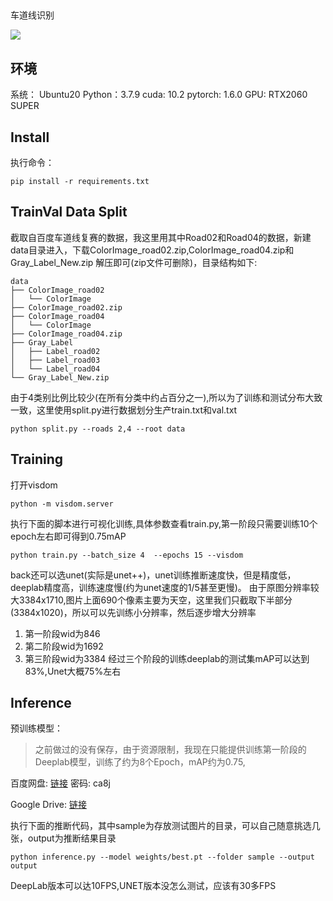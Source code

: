 ## 
车道线识别

![](demo/demo.gif)

## 环境

系统： Ubuntu20
Python：3.7.9
cuda: 10.2
pytorch: 1.6.0
GPU: RTX2060 SUPER

## Install
执行命令：
```
pip install -r requirements.txt
```
## TrainVal Data Split

截取自百度车道线复赛的数据，我这里用其中Road02和Road04的数据，新建data目录进入，下载ColorImage_road02.zip,ColorImage_road04.zip和Gray_Label_New.zip 解压即可(zip文件可删除)，目录结构如下:

```
data
├── ColorImage_road02
│   └── ColorImage
├── ColorImage_road02.zip
├── ColorImage_road04
│   └── ColorImage
├── ColorImage_road04.zip
├── Gray_Label
│   ├── Label_road02
│   ├── Label_road03
│   └── Label_road04
└── Gray_Label_New.zip
```
由于4类别比例比较少(在所有分类中约占百分之一),所以为了训练和测试分布大致一致，这里使用split.py进行数据划分生产train.txt和val.txt
```
python split.py --roads 2,4 --root data
```
## Training
打开visdom
```
python -m visdom.server
```
执行下面的脚本进行可视化训练,具体参数查看train.py,第一阶段只需要训练10个epoch左右即可得到0.75mAP
```shell
python train.py --batch_size 4  --epochs 15 --visdom 
```
back还可以选unet(实际是unet++)，unet训练推断速度快，但是精度低，deeplab精度高，训练速度慢(约为unet速度的1/5甚至更慢)。
由于原图分辨率较大3384x1710,图片上面690个像素主要为天空，这里我们只截取下半部分(3384x1020)，所以可以先训练小分辨率，然后逐步增大分辨率
1. 第一阶段wid为846
2. 第二阶段wid为1692
3. 第三阶段wid为3384
经过三个阶段的训练deeplab的测试集mAP可以达到83%,Unet大概75%左右

## Inference

预训练模型：

>之前做过的没有保存，由于资源限制，我现在只能提供训练第一阶段的Deeplab模型，训练了约为8个Epoch，mAP约为0.75,

百度网盘: [链接](https://pan.baidu.com/s/19TZyCihG7z105PLUFLMydA)  密码: ca8j

Google Drive: [链接](https://drive.google.com/file/d/1F_RI45eOuT0CPHml_5s_I6hoG1rBX_Pd/view?usp=sharing)

执行下面的推断代码，其中sample为存放测试图片的目录，可以自己随意挑选几张，output为推断结果目录
```
python inference.py --model weights/best.pt --folder sample --output output
```
DeepLab版本可以达10FPS,UNET版本没怎么测试，应该有30多FPS


